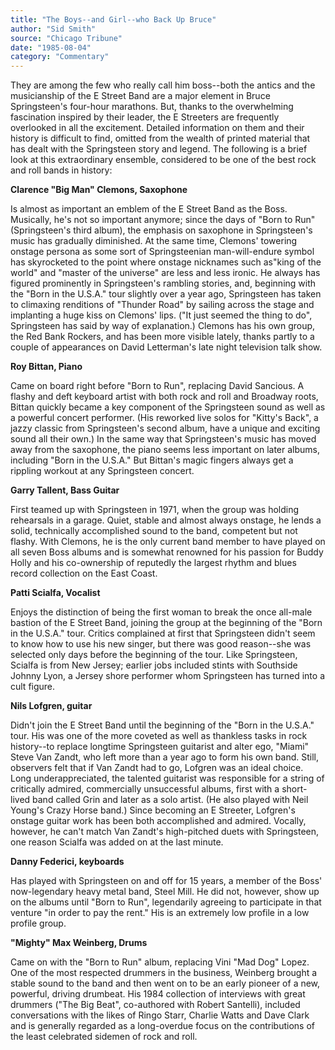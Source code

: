 ```yaml
---
title: "The Boys--and Girl--who Back Up Bruce"
author: "Sid Smith"
source: "Chicago Tribune"
date: "1985-08-04"
category: "Commentary"
---
```


They are among the few who really call him boss--both the antics and the musicianship of the E Street Band are a major element in Bruce Springsteen's four-hour marathons. But, thanks to the overwhelming fascination inspired by their leader, the E Streeters are frequently overlooked in all the excitement. Detailed information on them and their history is difficult to find, omitted from the wealth of printed material that has dealt with the Springsteen story and legend. The following is a brief look at this extraordinary ensemble, considered to be one of the best rock and roll bands in history:

**Clarence "Big Man" Clemons, Saxophone**

Is almost as important an emblem of the E Street Band as the Boss. Musically, he's not so important anymore; since the days of "Born to Run" (Springsteen's third album), the emphasis on saxophone in Springsteen's music has gradually diminished. At the same time, Clemons' towering onstage persona as some sort of Springsteenian man-will-endure symbol has skyrocketed to the point where onstage nicknames such as"king of the world" and "master of the universe" are less and less ironic. He always has figured prominently in Springsteen's rambling stories, and, beginning with the "Born in the U.S.A." tour slightly over a year ago, Springsteen has taken to climaxing renditions of "Thunder Road" by sailing across the stage and implanting a huge kiss on Clemons' lips. ("It just seemed the thing to do", Springsteen has said by way of explanation.) Clemons has his own group, the Red Bank Rockers, and has been more visible lately, thanks partly to a couple of appearances on David Letterman's late night television talk show.

**Roy Bittan, Piano**

Came on board right before "Born to Run", replacing David Sancious. A flashy and deft keyboard artist with both rock and roll and Broadway roots, Bittan quickly became a key component of the Springsteen sound as well as a powerful concert performer. (His reworked live solos for "Kitty's Back", a jazzy classic from Springsteen's second album, have a unique and exciting sound all their own.) In the same way that Springsteen's music has moved away from the saxophone, the piano seems less important on later albums, including "Born in the U.S.A." But Bittan's magic fingers always get a rippling workout at any Springsteen concert.

**Garry Tallent, Bass Guitar**

First teamed up with Springsteen in 1971, when the group was holding rehearsals in a garage. Quiet, stable and almost always onstage, he lends a solid, technically accomplished sound to the band, competent but not flashy. With Clemons, he is the only current band member to have played on all seven Boss albums and is somewhat renowned for his passion for Buddy Holly and his co-ownership of reputedly the largest rhythm and blues record collection on the East Coast.

**Patti Scialfa, Vocalist**

Enjoys the distinction of being the first woman to break the once all-male bastion of the E Street Band, joining the group at the beginning of the "Born in the U.S.A." tour. Critics complained at first that Springsteen didn't seem to know how to use his new singer, but there was good reason--she was selected only days before the beginning of the tour. Like Springsteen, Scialfa is from New Jersey; earlier jobs included stints with Southside Johnny Lyon, a Jersey shore performer whom Springsteen has turned into a cult figure.

**Nils Lofgren, guitar**

Didn't join the E Street Band until the beginning of the "Born in the U.S.A." tour. His was one of the more coveted as well as thankless tasks in rock history--to replace longtime Springsteen guitarist and alter ego, "Miami" Steve Van Zandt, who left more than a year ago to form his own band. Still, observers felt that if Van Zandt had to go, Lofgren was an ideal choice. Long underappreciated, the talented guitarist was responsible for a string of critically admired, commercially unsuccessful albums, first with a short-lived band called Grin and later as a solo artist. (He also played with Neil Young's Crazy Horse band.) Since becoming an E Streeter, Lofgren's onstage guitar work has been both accomplished and admired. Vocally, however, he can't match Van Zandt's high-pitched duets with Springsteen, one reason Scialfa was added on at the last minute.

**Danny Federici, keyboards**

Has played with Springsteen on and off for 15 years, a member of the Boss' now-legendary heavy metal band, Steel Mill. He did not, however, show up on the albums until "Born to Run", legendarily agreeing to participate in that venture "in order to pay the rent." His is an extremely low profile in a low profile group.

**"Mighty" Max Weinberg, Drums**

Came on with the "Born to Run" album, replacing Vini "Mad Dog" Lopez. One of the most respected drummers in the business, Weinberg brought a stable sound to the band and then went on to be an early pioneer of a new, powerful, driving drumbeat. His 1984 collection of interviews with great drummers ("The Big Beat", co-authored with Robert Santelli), included conversations with the likes of Ringo Starr, Charlie Watts and Dave Clark and is generally regarded as a long-overdue focus on the contributions of the least celebrated sidemen of rock and roll.
